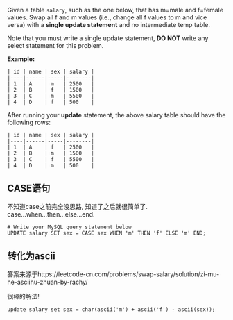 Given a table `salary`, such as the one below, that has m=male and f=female values. Swap all f and m values (i.e., change all f values to m and vice versa) with a **single update statement** and no intermediate temp table.

Note that you must write a single update statement, **DO NOT** write any select statement for this problem.

 

**Example:**

```
| id | name | sex | salary |
|----|------|-----|--------|
| 1  | A    | m   | 2500   |
| 2  | B    | f   | 1500   |
| 3  | C    | m   | 5500   |
| 4  | D    | f   | 500    |
```

After running your **update** statement, the above salary table should have the following rows:

```
| id | name | sex | salary |
|----|------|-----|--------|
| 1  | A    | f   | 2500   |
| 2  | B    | m   | 1500   |
| 3  | C    | f   | 5500   |
| 4  | D    | m   | 500    |
```

## CASE语句

不知道case之前完全没思路, 知道了之后就很简单了. case...when...then...else...end.

```mysql
# Write your MySQL query statement below
UPDATE salary SET sex = CASE sex WHEN 'm' THEN 'f' ELSE 'm' END;
```

## 转化为ascii

答案来源于https://leetcode-cn.com/problems/swap-salary/solution/zi-mu-he-asciihu-zhuan-by-rachy/

很棒的解法!

```mysql
update salary set sex = char(ascii('m') + ascii('f') - ascii(sex));
```

